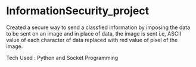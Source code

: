 # InformationSecurity_project

Created a secure way to send a classfied information by imposing the data to be sent on an image and in place of data, the image is sent i.e, ASCII value of each character of data replaced with red value of pixel of the image.

Tech Used : Python and Socket Programming
